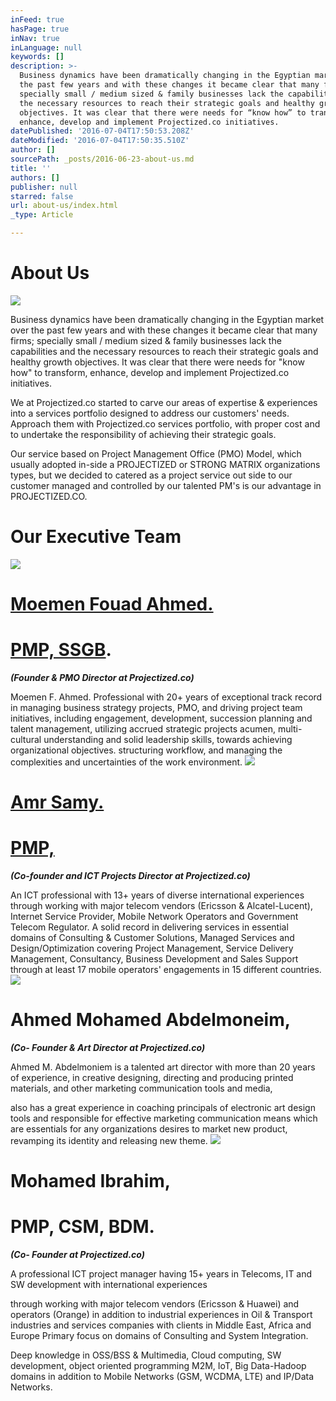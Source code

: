 ```yaml
---
inFeed: true
hasPage: true
inNav: true
inLanguage: null
keywords: []
description: >-
  Business dynamics have been dramatically changing in the Egyptian market over
  the past few years and with these changes it became clear that many firms;
  specially small / medium sized & family businesses lack the capabilities and
  the necessary resources to reach their strategic goals and healthy growth
  objectives. It was clear that there were needs for “know how” to transform,
  enhance, develop and implement Projectized.co initiatives.
datePublished: '2016-07-04T17:50:53.208Z'
dateModified: '2016-07-04T17:50:35.510Z'
author: []
sourcePath: _posts/2016-06-23-about-us.md
title: ''
authors: []
publisher: null
starred: false
url: about-us/index.html
_type: Article

---
```

# About Us
![](https://s3-us-west-2.amazonaws.com/the-grid-img/p/9b66953bb6a50eb4a96f290dbdadb60280d322c2.jpg)

Business dynamics have been dramatically changing in the Egyptian market over the past few years and with these changes it became clear that many firms; specially small / medium sized & family businesses lack the capabilities and the necessary resources to reach their strategic goals and healthy growth objectives. It was clear that there were needs for "know how" to transform, enhance, develop and implement Projectized.co initiatives.

We at Projectized.co started to carve our areas of expertise & experiences into a services portfolio designed to address our customers' needs. Approach them with Projectized.co services portfolio, with proper cost and to undertake the responsibility of achieving their strategic goals.

Our service based on Project Management Office (PMO) Model, which usually adopted in-side a PROJECTIZED or STRONG MATRIX organizations types, but we decided to catered as a project service out side to our customer managed and controlled by our talented PM's is our advantage in PROJECTIZED.CO.

# Our Executive Team
![](https://the-grid-user-content.s3-us-west-2.amazonaws.com/061d5dfa-9ae0-4e34-851a-02c0dafb2378.jpg)

# [Moemen Fouad Ahmed.][0]

# [PMP, SSGB][0].

_**(Founder & PMO Director at Projectized.co)**_

Moemen F. Ahmed. Professional with 20+ years of exceptional track record in managing business strategy projects, PMO, and driving project team initiatives, including engagement, development, succession planning and talent management, utilizing accrued strategic projects acumen, multi-cultural understanding and solid leadership skills, towards achieving organizational objectives. structuring workflow, and managing the complexities and uncertainties of the work environment.
![](https://the-grid-user-content.s3-us-west-2.amazonaws.com/f87d5e23-c9b6-4dcf-967d-65e47ceeb319.jpg)

# [Amr Samy.][1]

# [PMP,][1]

_**(Co-founder and ICT Projects Director at Projectized.co)**_

An ICT professional with 13+ years of diverse international experiences through working with major telecom vendors (Ericsson & Alcatel-Lucent), Internet Service Provider, Mobile Network Operators and Government Telecom Regulator. A solid record in delivering services in essential domains of Consulting & Customer Solutions, Managed Services and Design/Optimization covering Project Management, Service Delivery Management, Consultancy, Business Development and Sales Support through at least 17 mobile operators' engagements in 15 different countries.
![](https://the-grid-user-content.s3-us-west-2.amazonaws.com/9d5b5204-2099-41c7-89c7-2fe48ef80f40.jpg)

# Ahmed Mohamed Abdelmoneim,

_**(Co- Founder & Art Director at Projectized.co)**_

Ahmed M. Abdelmoniem is a talented art director with more than 20 years of experience, in creative designing, directing and producing printed materials, and other marketing communication tools and media,

also has a great experience in coaching principals of electronic art design tools and responsible for effective marketing communication means which are essentials for any organizations desires to market new product, revamping its identity and releasing new theme.
![](https://the-grid-user-content.s3-us-west-2.amazonaws.com/0cf98bfe-d35b-4e02-b2b3-be7a1870bde5.jpg)

# Mohamed Ibrahim,

# PMP, CSM, BDM.

_**(Co- Founder at Projectized.co)**_

A professional ICT project manager having 15+ years in Telecoms, IT and SW development with international experiences

through working with major telecom vendors (Ericsson & Huawei) and operators (Orange) in addition to industrial experiences in Oil & Transport industries and services companies with clients in Middle East, Africa and Europe Primary focus on domains of Consulting and System Integration.

Deep knowledge in OSS/BSS & Multimedia, Cloud computing, SW development, object oriented programming M2M, IoT, Big Data-Hadoop domains in addition to Mobile Networks (GSM, WCDMA, LTE) and IP/Data Networks.

[0]: https://eg.linkedin.com/in/moemen
[1]: https://eg.linkedin.com/in/engamrsamy